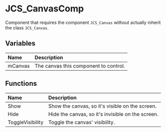 # JCS_CanvasComp

Component that requires the component `JCS_Canvas` without actually inherit the class `JCS_Canvas`.

## Variables

| Name    | Description                           |
|:--------|:--------------------------------------|
| mCanvas | The canvas this component to control. |

## Functions

| Name             | Description                                       |
|:-----------------|:--------------------------------------------------|
| Show             | Show the canvas, so it's visible on the screen.   |
| Hide             | Hide the canvas, so it's invisible on the screen. |
| ToggleVisibility | Toggle the canvas' visibility.                    |
